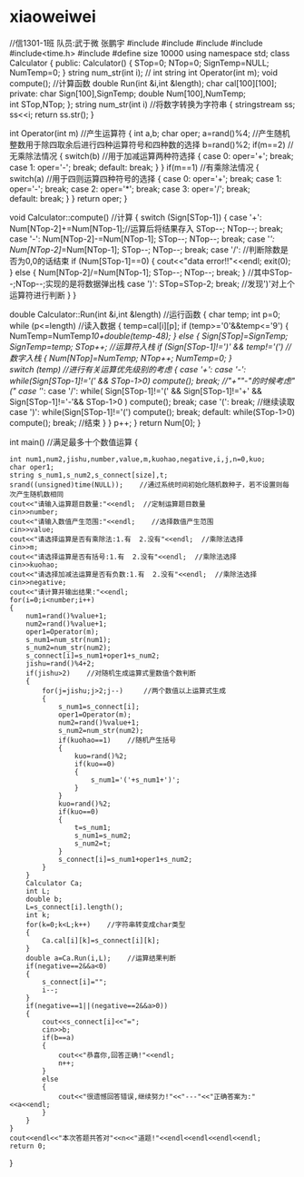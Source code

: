 # xiaoweiwei
//信1301-1班   队员:武于微 张鹏宇
#include<iostream>
#include<sstream>
#include<string>
#include<ctime>
#include<time.h>
#include<fstream>
#define size 10000
using namespace std;
class Calculator
{
    public:
        Calculator() 
        {
            STop=0;
            NTop=0;
            SignTemp=NULL;
            NumTemp=0;
        }
        string num_str(int i);    // int string
        int Operator(int m);
        void compute();    //计算函数
        double Run(int &i,int &length);
        char cal[100][100];
    private:
        char Sign[100],SignTemp; 
        double Num[100],NumTemp;  
        int STop,NTop;
};
string num_str(int i)    //将数字转换为字符串
{
    stringstream ss;
    ss<<i;
    return ss.str();
}

int Operator(int m)    //产生运算符
{
    int a,b;
    char oper;
    a=rand()%4;    //产生随机整数用于除四取余后进行四种运算符号和四种数的选择
    b=rand()%2;
    if(m==2)    //无乘除法情况
    {
        switch(b)    //用于加减运算两种符选择
        {
        case 0:
            oper='+';
            break;
        case 1:
            oper='-';
            break;
        default:
            break;
        }
    }
    if(m==1)    //有乘除法情况
    {
        switch(a)          //用于四则运算四种符号的选择
        {
        case 0:
            oper='+';
            break;
        case 1:
            oper='-';
            break;
        case 2:
            oper='*';
            break;
        case 3:
            oper='/';
            break;    
        default:
            break;
        }
    }
    return oper;
}

void Calculator::compute()    //计算
{
    switch (Sign[STop-1]) 
    {
        case '+': 
            Num[NTop-2]+=Num[NTop-1];//运算后将结果存入
            STop--;
            NTop--;
            break;
        case '-': 
            Num[NTop-2]-=Num[NTop-1];
            STop--;
            NTop--;
            break;
        case '*': 
            Num[NTop-2]*=Num[NTop-1];
            STop--;
            NTop--;
            break;
        case '/':    //判断除数是否为0,0的话结束
            if (Num[STop-1]==0) 
            {
                cout<<"data error!!"<<endl; 
                exit(0);
            }
            else
            {
                Num[NTop-2]/=Num[NTop-1];
                STop--;
                NTop--;
                break; 
            }    //其中STop--;NTop--;实现的是将数据弹出栈
        case ')': 
            STop=STop-2;
            break;    //发现')'对上个运算符进行判断
    }
}

double Calculator::Run(int &i,int &length)    //运行函数
{
    char temp;
    int p=0;
    while (p<=length)    //读入数据
    { 
        temp=cal[i][p]; 
        if (temp>='0'&&temp<='9') 
        {
            NumTemp=NumTemp*10+double(temp-48); 
        }
        else 
        {
            Sign[STop]=SignTemp; 
            SignTemp=temp;
            STop++;    //运算符入栈
            if (Sign[STop-1]!=')' && temp!='(')     //数字入栈
            {
                Num[NTop]=NumTemp; 
                NTop++; 
                NumTemp=0;
            }   
            switch (temp)    //进行有关运算优先级别的考虑 
            {
            case '+': 
            case '-':
                while(Sign[STop-1]!='(' && STop-1>0) 
                    compute();
                break;    //"+""-"的时候考虑"("
            case '*':
            case '/':
                while( Sign[STop-1]!='(' && Sign[STop-1]!='+' && Sign[STop-1]!='-'&& STop-1>0 ) 
                    compute();
                break;
            case '(':
                break;    //继续读取
            case ')':
                while(Sign[STop-1]!='(') compute();
                break;
            default: 
                while(STop-1>0) 
                    compute();
                break;    //结束
            }
        }
        p++;
    }
    return Num[0];
}

int main()    //满足最多十个数值运算
{

    int num1,num2,jishu,number,value,m,kuohao,negative,i,j,n=0,kuo;
    char oper1;
    string s_num1,s_num2,s_connect[size],t;
    srand((unsigned)time(NULL));    //通过系统时间初始化随机数种子，若不设置则每次产生随机数相同
    cout<<"请输入运算题目数量:"<<endl;  //定制运算题目数量
    cin>>number;
    cout<<"请输入数值产生范围:"<<endl;    //选择数值产生范围
    cin>>value;
    cout<<"请选择运算是否有乘除法:1.有  2.没有"<<endl;  //乘除法选择
    cin>>m;
    cout<<"请选择运算是否有括号:1.有  2.没有"<<endl;  //乘除法选择
    cin>>kuohao;
    cout<<"请选择加减法运算是否有负数:1.有  2.没有"<<endl;  //乘除法选择
    cin>>negative;
    cout<<"请计算并输出结果:"<<endl;
    for(i=0;i<number;i++)
    {    
        num1=rand()%value+1;
        num2=rand()%value+1;
        oper1=Operator(m);
        s_num1=num_str(num1);
        s_num2=num_str(num2);
        s_connect[i]=s_num1+oper1+s_num2;
        jishu=rand()%4+2;
        if(jishu>2)    //对随机生成运算式里数值个数判断
        {
            for(j=jishu;j>2;j--)     //两个数值以上运算式生成
            {
                s_num1=s_connect[i];
                oper1=Operator(m);
                num2=rand()%value+1;
                s_num2=num_str(num2);
                if(kuohao==1)    //随机产生括号
                {
                    kuo=rand()%2;
                    if(kuo==0)
                    {
                        s_num1='('+s_num1+')';
                    }
                }
                kuo=rand()%2;
                if(kuo==0)
                {
                    t=s_num1;
                    s_num1=s_num2;
                    s_num2=t;
                }
                s_connect[i]=s_num1+oper1+s_num2;
            }
        }
        Calculator Ca;
        int L;
        double b;
        L=s_connect[i].length();
        int k;
        for(k=0;k<L;k++)    //字符串转变成char类型
        {
            Ca.cal[i][k]=s_connect[i][k];
        }
        double a=Ca.Run(i,L);    //运算结果判断
        if(negative==2&&a<0)
        {
            s_connect[i]="";
            i--;
        }
        if(negative==1||(negative==2&&a>0))
        {
            cout<<s_connect[i]<<"=";
            cin>>b;
            if(b==a)
            {
                cout<<"恭喜你,回答正确!"<<endl;
                n++;
            }
            else
            {
                cout<<"很遗憾回答错误,继续努力!"<<"---"<<"正确答案为:"<<a<<endl;
            }
        }
    }
    cout<<endl<<"本次答题共答对"<<n<<"道题!"<<endl<<endl<<endl<<endl;
    return 0;
}
